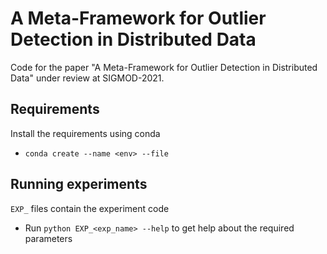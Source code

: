 # A Meta-Framework for Outlier Detection in Distributed Data

Code for the paper "A Meta-Framework for Outlier Detection in Distributed Data" under review at SIGMOD-2021.

## Requirements

Install the requirements using conda

- `conda create --name <env> --file`

## Running experiments

`EXP_` files contain the experiment code

- Run `python EXP_<exp_name> --help` to get help about the required parameters
